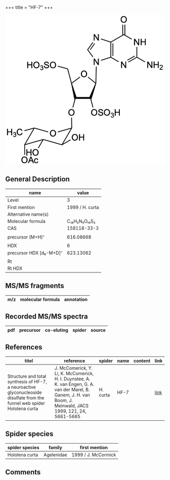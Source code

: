+++
title = "HF-7"
+++

![](/img/HF-7.png)

## General Description

| name                    | value           |
|-------------------------|-----------------|
| Level                   | 3               |
| First mention           | 1999 / H. curta |
| Alternative name(s)     |                 |
| Molecular formula       | C₁₈H₂N₅O₁₅S₂    |
| CAS                     | 158118-33-3     |
|                         |                 |
| precursor [M+H]⁺        | 616.08668       |
|                         |                 |
| HDX                     | 6               |
| precursor HDX [d₆-M+D]⁺ | 623.13062       |
|                         |                 |
| Rt                      |                 |
| Rt HDX                  |                 |

## MS/MS fragments

| m/z       | molecular formula | annotation        |
|-----------|-------------------|-------------------|

## Recorded MS/MS spectra

| pdf | precursor | co-eluting | spider    | source                       |
|-----|-----------|------------|-----------|------------------------------|



## References

| titel                                                                                                                    | reference                                                                                                                                                       | spider   | name | content | link                                           |
|--------------------------------------------------------------------------------------------------------------------------|-----------------------------------------------------------------------------------------------------------------------------------------------------------------|----------|------|---------|------------------------------------------------|
| Structure and total synthesis of HF-7, a neuroactive glyconucleoside disulfate from the funnel web spider Hololena curta | J. McComerick, Y. Li, K. McComerick, H. I. Duynstee, A. K. van Engen, G. A. van der Marel, B. Ganem, J. H. van Boom, J. Meinwald, JACS 1999, 121, 24, 5661-5665 | H. curta | HF-7 |         | [link](https://pubs.acs.org/doi/abs/10.1021/ja990274q) |


## Spider species

| spider species | family     | first mention       |
|----------------|------------|---------------------|
| Hololena curta | Agelenidae | 1999 / J. McCormick |

## Comments